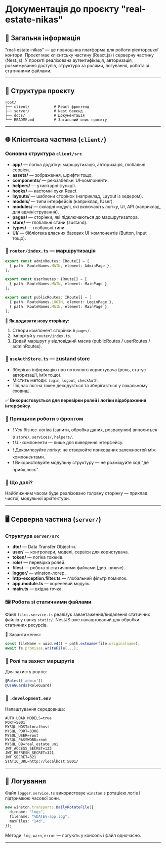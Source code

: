 # Документація до проєкту "real-estate-nikas"

## 🔷 Загальна інформація

"real-estate-nikas" — це повноцінна платформа для роботи ріелторської контори. Проєкт має клієнтську частину (React.js) і серверну частину (Nest.js). У проєкті реалізована аутентифікація, авторизація, розмежування доступів, структура за ролями, логування, робота зі статичними файлами.

---

## 📁 Структура проєкту

```
root/
├── client/           # React фронтенд
├── server/           # Nest бекенд
├── docs/             # Документація
└── README.md         # Загальний опис проєкту
```

---

## 🌐 Клієнтська частина (`client/`)

### Основна структура `client/src`

- **app/** — логіка додатку: маршрутизація, авторизація, глобальні сервіси.
- **assets/** — зображення, шрифти тощо.
- **components/** — реюзабельні UI-компоненти.
- **helpers/** — утилітарні функції.
- **hooks/** — кастомні хуки React.
- **layouts/** — шаблони сторінок (наприклад, Layout із хедером).
- **models/** — типи інтерфейсів (наприклад, IUser).
- **modules/** — складні модулі, які включають логіку, UI, API (наприклад, для адміністрування).
- **pages/** — сторінки, які підключаються до маршрутизатора.
- **store/** — глобальні стани (zustand).
- **types/** — глобальні типи.
- **UI/** — бібліотека власних базових UI-компонентів (Button, Input тощо).

### 🔁 `router/index.ts` — маршрутизація

```ts
export const adminRoutes: IRoute[] = [
  { path: RouteNames.MAIN, element: AdminPage },
];

export const userRoutes: IRoute[] = [
  { path: RouteNames.MAIN, element: MainPage },
];

export const publicRoutes: IRoute[] = [
  { path: RouteNames.LOGIN, element: LoginPage },
  { path: RouteNames.MAIN, element: MainPage },
];
```

📌 **Як додавати нову сторінку:**

1. Створи компонент сторінки в `pages/`.
2. Імпортуй у `router/index.ts`.
3. Додай маршрут у відповідний масив (publicRoutes / userRoutes / adminRoutes).

### 🔐 `useAuthStore.ts` — zustand store

- Зберігає інформацію про поточного користувача (роль, статус авторизації, ім’я тощо).
- Містить методи: `login`, `logout`, `checkAuth`.
- Під час логіна токен декодується та зберігається у локальному сховищі.

✅ **Використовується для перевірки ролей і логіки відображення інтерфейсу.**

### 🧩 Принципи роботи з фронтом

- ❗ Уся бізнес-логіка (запити, обробка даних, розрахунки) виноситься в `store/`, `services/`, `helpers/`.
- ❗ UI-компоненти — лише для виведення інтерфейсу.
- ❗ Декомпозуйте логіку: не створюйте прихованих залежностей між компонентами.
- ❗ Використовуйте модульну структуру — не розміщуйте код "де прийшлось".

### 🚧 Що далі?

Найближчим часом буде реалізовано головну сторінку — приклад чистої, модульної архітектури.

---

## 🖥️ Серверна частина (`server/`)

### Структура `server/src`

- **dto/** — Data Transfer Object-и.
- **user/** — контролери, моделі, сервіси для користувача.
- **token/** — логіка токенів.
- **role/** — перевірка ролей.
- **files/** — робота зі статичними файлами (див. нижче).
- **logger/** — winston-логер.
- **http-exception.filter.ts** — глобальний фільтр помилок.
- **app.module.ts** — кореневий модуль.
- **main.ts** — вхідна точка.

### 🖼️ Робота зі статичними файлами

Файл `files.service.ts` реалізує завантаження/видалення статичних файлів у папку `static/`. NestJS вже налаштований для обробки статичних ресурсів.

📍 Завантаження:

```ts
const fileName = uuid.v4() + path.extname(file.originalname);
await fs.promises.writeFile(...);
```

### 📑 Ролі та захист маршрутів

Для захисту роутів:

```ts
@Roles(['admin'])
@UseGuards(RoleGuard)
```

### 📂 `.development.env`

Налаштування середовища:

```
AUTO_LOAD_MODELS=true
PORT=5001
MYSQL_HOST=localhost
MYSQL_PORT=3306
MYSQL_USER=root
MYSQL_PASSWORD=root
MYSQL_DB=real_estate_uni
JWT_ACCESS_SECRET=123
JWT_REFRESH_SECRET=321
JWT_SECRET=321
STATIC_URL=http://localhost:5001/
```

---

## 📝 Логування

Файл `logger.service.ts` використовує `winston` з ротацією логів і підтримкою часової зони.

```ts
new winston.transports.DailyRotateFile({
  dirname: "logs",
  filename: "%DATE%-app.log",
  maxFiles: "14d",
});
```

Методи: `log`, `warn`, `error` — логують у консоль і файл одночасно.

---
